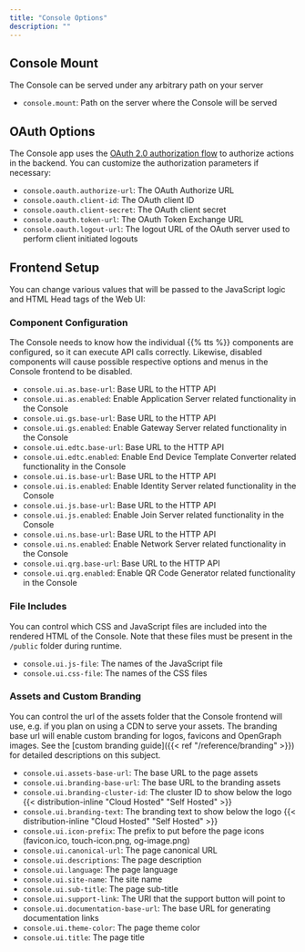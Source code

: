 ```yaml
---
title: "Console Options"
description: ""
---
```


## Console Mount

The Console can be served under any arbitrary path on your server

- `console.mount`: Path on the server where the Console will be served

## OAuth Options

The Console app uses the [OAuth 2.0 authorization flow](https://en.wikipedia.org/wiki/OAuth#OAuth_2.0_2) to authorize actions in the backend. You can customize the authorization parameters if necessary:

- `console.oauth.authorize-url`: The OAuth Authorize URL
- `console.oauth.client-id`: The OAuth client ID
- `console.oauth.client-secret`: The OAuth client secret
- `console.oauth.token-url`: The OAuth Token Exchange URL
- `console.oauth.logout-url`: The logout URL of the OAuth server used to perform client initiated logouts

## Frontend Setup

You can change various values that will be passed to the JavaScript logic and HTML Head tags of the Web UI:

### Component Configuration

The Console needs to know how the individual {{% tts %}} components are configured, so it can execute API calls correctly. Likewise, disabled components will cause possible respective options and menus in the Console frontend to be disabled.

- `console.ui.as.base-url`: Base URL to the HTTP API
- `console.ui.as.enabled`: Enable Application Server related functionality in the Console
- `console.ui.gs.base-url`: Base URL to the HTTP API
- `console.ui.gs.enabled`: Enable Gateway Server related functionality in the Console
- `console.ui.edtc.base-url`: Base URL to the HTTP API
- `console.ui.edtc.enabled`: Enable End Device Template Converter related functionality in the Console
- `console.ui.is.base-url`: Base URL to the HTTP API
- `console.ui.is.enabled`: Enable Identity Server related functionality in the Console
- `console.ui.js.base-url`: Base URL to the HTTP API
- `console.ui.js.enabled`: Enable Join Server related functionality in the Console
- `console.ui.ns.base-url`: Base URL to the HTTP API
- `console.ui.ns.enabled`: Enable Network Server related functionality in the Console
- `console.ui.qrg.base-url`: Base URL to the HTTP API
- `console.ui.qrg.enabled`: Enable QR Code Generator related functionality in the Console

### File Includes

You can control which CSS and JavaScript files are included into the rendered HTML of the Console. Note that these files must be present in the `/public` folder during runtime. 

- `console.ui.js-file`: The names of the JavaScript file
- `console.ui.css-file`: The names of the CSS files

### Assets and Custom Branding

You can control the url of the assets folder that the Console frontend will use, e.g. if you plan on using a CDN to serve your assets. The branding base url will enable custom branding for logos, favicons and OpenGraph images. See the [custom branding guide]({{< ref "/reference/branding" >}}) for detailed descriptions on this subject.

- `console.ui.assets-base-url`: The base URL to the page assets
- `console.ui.branding-base-url`: The base URL to the branding assets
- `console.ui.branding-cluster-id`: The cluster ID to show below the logo {{< distribution-inline "Cloud Hosted" "Self Hosted" >}}
- `console.ui.branding-text`: The branding text to show below the logo {{< distribution-inline "Cloud Hosted" "Self Hosted" >}}
- `console.ui.icon-prefix`: The prefix to put before the page icons (favicon.ico, touch-icon.png, og-image.png)
- `console.ui.canonical-url`: The page canonical URL
- `console.ui.descriptions`: The page description
- `console.ui.language`: The page language
- `console.ui.site-name`: The site name
- `console.ui.sub-title`: The page sub-title
- `console.ui.support-link`: The URI that the support button will point to
- `console.ui.documentation-base-url`: The base URL for generating documentation links
- `console.ui.theme-color`: The page theme color
- `console.ui.title`: The page title
